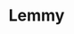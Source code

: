 ---
draft: false
title: Lemmy
content:
  id: lemmy
  name: Lemmy
  website: https://join-lemmy.org/
  short_description: Open-source Reddit alternative. Create your own discussion platform with Lemmy
---